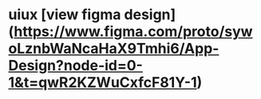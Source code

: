 # uiux [view figma design] (https://www.figma.com/proto/sywoLznbWaNcaHaX9Tmhi6/App-Design?node-id=0-1&t=qwR2KZWuCxfcF81Y-1)
